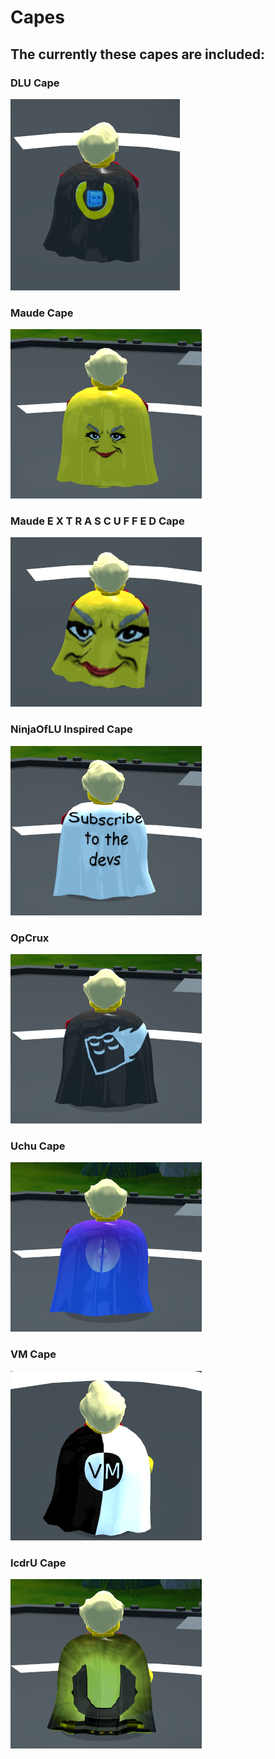 # Capes

## The currently these capes are included:

### DLU Cape
![](https://github.com/VaiskiKP/VKPack/blob/master/variables/capes/DLU%20Cape/preview.PNG?raw=true)

### Maude Cape
![](https://github.com/VaiskiKP/VKPack/blob/master/variables/capes/Maude%20Cape/preview.PNG?raw=true)

### Maude E X T R A  S C U F F E D Cape
![](https://github.com/VaiskiKP/VKPack/blob/master/variables/capes/Maude%20E%20X%20T%20R%20A%20%20S%20C%20U%20F%20F%20E%20D%20Cape/preview.PNG?raw=true)

### NinjaOfLU Inspired Cape
![](https://github.com/VaiskiKP/VKPack/blob/master/variables/capes/NinjaOfLU%20Inspired%20Cape/preview.PNG?raw=true)

### OpCrux
![](https://github.com/VaiskiKP/VKPack/blob/master/variables/capes/OpCrux%20Cape/preview.PNG?raw=true)

### Uchu Cape
![](https://github.com/VaiskiKP/VKPack/blob/master/variables/capes/Uchu%20Cape/preview.PNG?raw=true)

### VM Cape
![](https://github.com/VaiskiKP/VKPack/blob/master/variables/capes/VM%20Cape/preview.PNG?raw=true)

### lcdrU Cape
![](https://github.com/VaiskiKP/VKPack/blob/master/variables/capes/lcdrU%20Cape/preview.PNG?raw=true)
